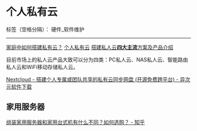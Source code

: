 # 个人私有云

标签（空格分隔）： 硬件_软件维护

---

[家庭中如何搭建私有云？](https://www.zhihu.com/question/23345762)
[个人私有云](https://www.zhihu.com/topic/19617399/hot)
[搭建私人云**四大主流**方案及产品介绍](http://www.chinastor.org/GeRenYunPan/1920.html)
[]()
[]()
[]()
[]()
[]()
[]()




目前市场上的私人云产品大致可以分为四类：PC私人云、NAS私人云、智能路由私人云和WiFi移动存储私人云。



[Nextcloud - 搭建个人专属或团队共享的私有云同步网盘 (开源免费跨平台) - 异次元软件下载](http://www.iplaysoft.com/nextcloud.html "Nextcloud - 搭建个人专属或团队共享的私有云同步网盘 (开源免费跨平台) - 异次元软件下载")



## 家用服务器

[组装家用服务器和家用台式机有什么不同？如何选购？ - 知乎](https://www.zhihu.com/question/20041822#answer-1644812 "组装家用服务器和家用台式机有什么不同？如何选购？ - 知乎")



